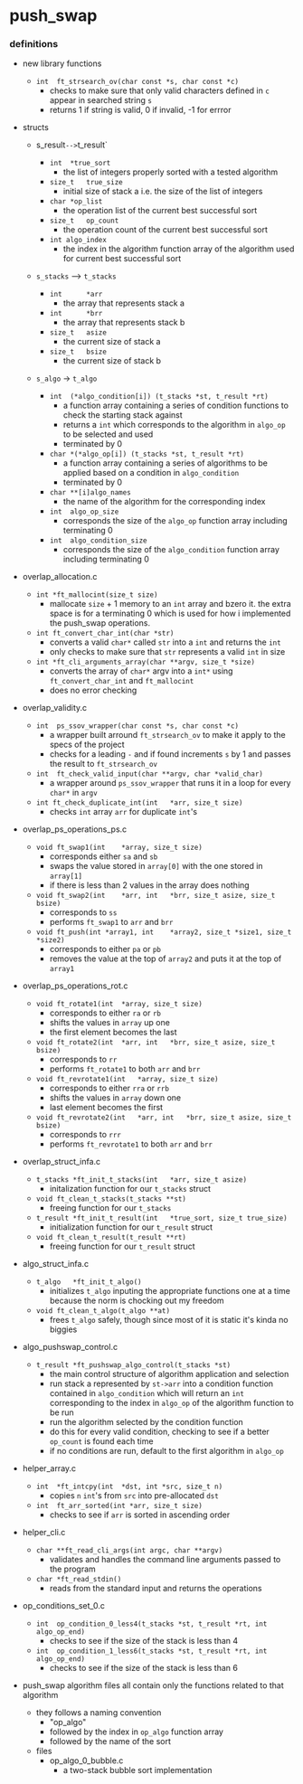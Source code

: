 # push_swap

### definitions

* new library functions
	* `int	ft_strsearch_ov(char const *s, char const *c)`
		* checks to make sure that only valid characters defined in `c` appear in searched string `s`
		* returns 1 if string is valid, 0 if invalid, -1 for errror

* structs
	* s_result` --> `t_result`
		* `int	*true_sort`
			* the list of integers properly sorted with a tested algorithm
		* `size_t	true_size`
			* initial size of stack a i.e. the size of the list of integers
		* `char	*op_list`
			* the operation list of the current best successful sort
		* `size_t	op_count`
			* the operation count of the current best successful sort
		* `int algo_index`
			* the index in the algorithm function array of the algorithm used for current best successful sort

	* `s_stacks` --> `t_stacks`
		* `int		*arr`
			* the array that represents stack a
		* `int		*brr`
			* the array that represents stack b
		* `size_t	asize`
			* the current size of stack a
		* `size_t	bsize`
			* the current size of stack b

	* `s_algo` -> `t_algo`
		* `int	(*algo_condition[i]) (t_stacks *st, t_result *rt)`
			* a function array containing a series of condition functions to check the starting stack against
			* returns a `int` which corresponds to the algorithm in `algo_op` to be selected and used
			* terminated by 0
		* `char	*(*algo_op[i]) (t_stacks *st, t_result *rt)`
			* a function array containing a series of algorithms to be applied based on a condition in `algo_condition`
			* terminated by 0
		* `char	**[i]algo_names`
			* the name of the algorithm for the corresponding index
		* `int	algo_op_size`
			* corresponds the size of the `algo_op` function array including terminating 0
		* `int	algo_condition_size`
			* corresponds the size of the `algo_condition` function array including terminating 0

* overlap_allocation.c
	* `int *ft_mallocint(size_t size)`
		* mallocate `size` + 1 memory to an `int` array and bzero it. the extra space is for a terminating 0 which is used for how i implemented the push_swap operations.
	* `int ft_convert_char_int(char *str)`
		* converts a valid `char*` called `str` into a `int` and returns the `int`
		* only checks to make sure that `str` represents a valid `int` in size
	* `int *ft_cli_arguments_array(char **argv, size_t *size)`
		* converts the array of `char*` argv into a `int*` using `ft_convert_char_int` and `ft_mallocint`
		* does no error checking

* overlap_validity.c
	* `int	ps_ssov_wrapper(char const *s, char const *c)`
		* a wrapper built arround `ft_strsearch_ov` to make it apply to the specs of the project
		* checks for a leading `-` and if found increments `s` by 1 and passes the result to `ft_strsearch_ov`
	* `int	ft_check_valid_input(char **argv, char *valid_char)`
		* a wrapper around `ps_ssov_wrapper` that runs it in a loop for every `char*` in `argv`
	* `int ft_check_duplicate_int(int	*arr, size_t size)`
		* checks `int` array `arr` for duplicate `int`'s

* overlap_ps_operations_ps.c
	* `void	ft_swap1(int	*array, size_t size)`
		* corresponds either `sa` and `sb`
		* swaps the value stored in `array[0]` with the one stored in `array[1]`
		* if there is less than 2 values in the array does nothing
	* `void	ft_swap2(int	*arr, int	*brr, size_t asize, size_t bsize)`
		* corresponds to `ss`
		* performs `ft_swap1` to `arr` and `brr`
	* `void	ft_push(int	*array1, int	*array2, size_t *size1, size_t *size2)`
		* corresponds to either `pa` or `pb`
		* removes the value at the top of `array2` and puts it at the top of `array1`

* overlap_ps_operations_rot.c
	* `void	ft_rotate1(int	*array, size_t size)`
		* corresponds to either `ra` or `rb`
		* shifts the values in `array` up one
		* the first element becomes the last
	* `void	ft_rotate2(int	*arr, int	*brr, size_t asize, size_t bsize)`
		* corresponds to `rr`
		* performs `ft_rotate1` to both `arr` and `brr`
	* `void	ft_revrotate1(int	*array, size_t size)`
		* corresponds to either `rra` or `rrb`
		* shifts the values in `array` down one
		* last element becomes the first
	* `void	ft_revrotate2(int	*arr, int	*brr, size_t asize, size_t bsize)`
		* corresponds to `rrr`
		* performs `ft_revrotate1` to both `arr` and `brr`

* overlap_struct_infa.c
	* `t_stacks	*ft_init_t_stacks(int	*arr, size_t asize)`
		* initalization function for our `t_stacks` struct
	* `void	ft_clean_t_stacks(t_stacks **st)`
		* freeing function for our `t_stacks`
	* `t_result	*ft_init_t_result(int	*true_sort, size_t true_size)`
		* initialization function for our `t_result` struct
	* `void	ft_clean_t_result(t_result **rt)`
		* freeing function for our `t_result` struct

* algo_struct_infa.c
	* `t_algo	*ft_init_t_algo()`
		* initializes `t_algo` inputing the appropriate functions one at a time because the norm is chocking out my freedom
	* `void	ft_clean_t_algo(t_algo **at)`
		* frees `t_algo` safely, though since most of it is static it's kinda no biggies
	

* algo_pushswap_control.c
	* `t_result	*ft_pushswap_algo_control(t_stacks *st)`
		* the main control structure of algorithm application and selection
		* run stack a represented by `st->arr` into a condition function contained in `algo_condition` which will return an `int` corresponding to the index in `algo_op` of the algorithm function to be run
		* run the algorithm selected by the condition function
		* do this for every valid condition, checking to see if a better `op_count` is found each time
		* if no conditions are run, default to the first algorithm in `algo_op` 

* helper_array.c
	* `int	*ft_intcpy(int	*dst, int *src, size_t n)`
		* copies `n` `int`'s from `src` into pre-allocated `dst`
	* `int	ft_arr_sorted(int *arr, size_t size)`
		* checks to see if `arr` is sorted in ascending order

* helper_cli.c
	* `char	**ft_read_cli_args(int argc, char **argv)`
		* validates and handles the command line arguments passed to the program
	* `char	*ft_read_stdin()`
		* reads from the standard input and returns the operations

* op_conditions_set_0.c
	* `int	op_condition_0_less4(t_stacks *st, t_result *rt, int algo_op_end)`
		* checks to see if the size of the stack is less than 4
	* `int	op_condition_1_less6(t_stacks *st, t_result *rt, int algo_op_end)`
		* checks to see if the size of the stack is less than 6

* push_swap algorithm files all contain only the functions related to that algorithm
	* they follows a naming convention
		* "op_algo" 
		* followed by the index in `op_algo` function array 
		* followed by the name of the sort
	* files
		* op_algo_0_bubble.c
			* a two-stack bubble sort implementation





















